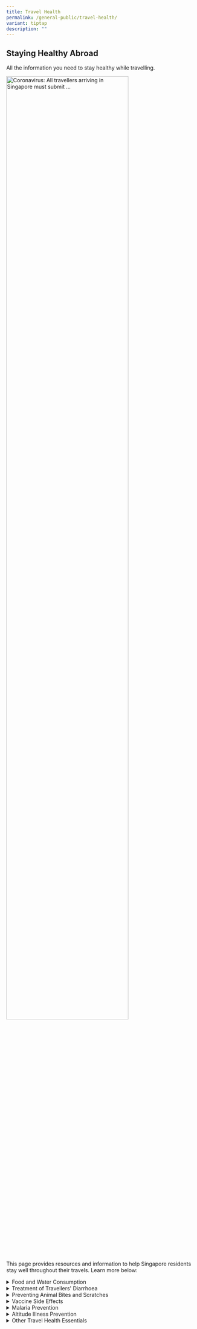 ```yaml
---
title: Travel Health
permalink: /general-public/travel-health/
variant: tiptap
description: ""
---
```

<h2>Staying Healthy Abroad</h2>
<p>All the information you need to stay healthy while travelling.</p>
<div class="isomer-image-wrapper">
<img style="width: 80%;" height="auto" width="100%" alt="Coronavirus: All travellers arriving in Singapore must submit ..." src="https://static1.straitstimes.com.sg/s3fs-public/styles/large30x20/public/articles/2020/03/23/yq-changiairport-23032020.jpg?VersionId=6Kd5cNAegRaUxMFYgF3DynB0ZkxdF9YE">
</div>
<p>This page provides resources and information to help Singapore residents
stay well throughout their travels. Learn more below:</p>
<div data-type="detailGroup" class="isomer-accordion isomer-accordion-white">
<details class="isomer-details">
<summary>Food and Water Consumption</summary>
<div data-type="detailsContent" class="isomer-details-content">
<p>Travellers’ diarrhoea is the most common infectious problem encountered
by travellers. Follow these tips for safe consumption of food and drink:</p>
<ul data-tight="true" class="tight">
<li>
<p>Wash your hands often with soap and water, especially before eating. If
soap and water are not available, use an alcohol-based hand gel (with at
least 60% alcohol).</p>
</li>
<li>
<p>Drink only bottled or boiled water (1 minute at full boil), or canned
drinks. Avoid tap water and ice.</p>
</li>
<li>
<p>Make sure food is well-cooked and at a hot temperature.</p>
</li>
<li>
<p>Do not eat or drink unpasteurized dairy (milk) products.</p>
</li>
<li>
<p>Fruits which can be peeled are safer. Avoid uncooked vegetables, including
salads.</p>
</li>
<li>
<p>Avoid food purchased from street vendors.</p>
</li>
</ul>
</div>
</details>
<details class="isomer-details">
<summary>Treatment of Travellers' Diarrhoea</summary>
<div data-type="detailsContent" class="isomer-details-content">
<p>Diseases from food and water cause diarrhoea, vomiting, as well as fever
in severe cases. Most cases of travellers’ diarrhoea will improve after
2-3 days without needing antibiotics. Severe diarrhoea includes more than
5-10 loose stools per day, bloody stools or with fever.&nbsp;</p>
<p>Treatment consists of:</p>
<ul data-tight="true" class="tight">
<li>
<p>Replacing fluids and electrolytes (salts and sugars) that are lost by
diarrhoea. Oral rehydration salts are available at most pharmacies – follow
package instructions.</p>
</li>
<li>
<p>Bring all&nbsp;<strong>anti-diarrheal medicine&nbsp;</strong>with you
so you can treat mild cases yourself. Pepto-Bismol,&nbsp;<strong>Lomotil&nbsp;</strong>or&nbsp;<strong>Imodium&nbsp;</strong>can
be used to treat diarrhoea.</p>
</li>
<li>
<p>Ciprofloxacin / Azithomycin (antibiotic available by doctor’s prescription).
Ciprofloxacin 500mg twice daily for up to 3 days (or Azithromycin 1000mg
as a single dose) may be effective for treating severe traveller’s diarrhoea.</p>
</li>
<li>
<p>If you have severe or prolonged diarrhoea (lasting more than 7 days),
it is advisable to seek medical attention.</p>
<p></p>
</li>
</ul>
<p>Stool tests may be required to check for bacteria or parasites.</p>
</div>
</details>
<details class="isomer-details">
<summary>Preventing Animal Bites and Scratches</summary>
<div data-type="detailsContent" class="isomer-details-content">
<p>Animal bites and scratches may cause wound infections or transmit rabies.
Humans who develop rabies uniformity die as a result. It is important to
understand how to reduce your risk, and what to do if you do get bitten
or scratched.</p>
<ul data-tight="true" class="tight">
<li>
<p>Avoid feeding or touching animals, especially stray dogs. Even animals
that look healthy may have rabies or other diseases. Bats may transmit
rabies via close contact alone.</p>
</li>
<li>
<p>Help children stay safe by supervising them when around animals, and instructing
them to report any animal bites/ scratches&nbsp;<strong><em>immediately</em></strong>.
<br>
</p>
</li>
</ul>
<p><strong>*** If you are bitten or scratched, wash the wound immediately with soap and water for 15 minutes.&nbsp; Call a doctor immediately for rabies post-exposure prevention. This consists of a series of 4-5 rabies vaccines, given over 21-28 days. If you have never had a rabies vaccine before, you may also need rabies immunoglobulin (RIG). RIG must be administered as soon as possible (but no later than 7 days after starting rabies vaccines).</strong>
</p>
<ul data-tight="true" class="tight">
<li>
<p>Be sure to inform your doctor and/or state health department of any rabies
exposure.</p>
</li>
</ul>
</div>
</details>
<details class="isomer-details">
<summary>Vaccine Side Effects</summary>
<div data-type="detailsContent" class="isomer-details-content">
<p>Vaccinations you receive may cause pain, redness or swelling at the injection
site. Occasionally, fever, headache or muscle aches also occur. Most of
these side effects are mild, and resolve over 1-3 days. You may take paracetamol
to relieve these symptoms. If uncommon side effects occur (rash, fits,
numbness, weakness, etc.) please contact the Traveller’s Health and Vaccination
Clinic. We will assess and advise if you should avoid that vaccine in future.
If the reaction is serious (swelling of the lip, tongue or face, difficulty
breathing, loss of consciousness), please proceed to the nearest hospital
emergency room. If the reaction is serious and related to the vaccine,
we may also have to notify the health authorities.</p>
<p></p>
<p><strong>Specific Vaccine Precautions</strong>
</p>
<p>If you received MMR, Yellow Fever or Varicella (chickenpox) vaccines,
avoid pregnancy for 1-3 months.&nbsp; Persons who receive yellow fever
vaccine should avoid donating blood for 10 days.</p>
</div>
</details>
<details class="isomer-details">
<summary>Malaria Prevention</summary>
<div data-type="detailsContent" class="isomer-details-content">
<p>Malaria is a serious illness, transmitted by Anopheles mosquitoes. Symptoms
include fever, chills, headache (may be mistaken for “the flu” or “a stomach
virus”). In certain cases, death results within a few days. Malaria risks
vary in different countries (and in areas within the same country). If
you develop fever (&gt;38.3 C or &gt; 101F) during your visit in malarious
areas, or within 12 months such a visit, notify your doctor.</p>
<p></p>
<p>You can reduce your risk of catching malaria by using personal protective
measures.</p>
<ul data-tight="true" class="tight">
<li>
<p>Use insect repellant containing DEET on exposed skin after dusk</p>
</li>
<li>
<p>Wearing long pants and long-sleeved clothing</p>
</li>
<li>
<p>Using insecticide-treated bednets, or sleeping in a mosquito-free setting</p>
<p></p>
</li>
</ul>
<p>Anti-malaria medications can be used for prevention, and are usually 80-90%
effective.</p>
<table style="minWidth: 75px">
<colgroup>
<col>
<col>
<col>
</colgroup>
<tbody>
<tr>
<td rowspan="1" colspan="3">
<p><strong>Drugs used for preventing malaria (Prophylaxis)</strong>
</p>
</td>
</tr>
<tr>
<td rowspan="1" colspan="1">
<p>Malarone (atovaquone
<br>/proguanil)
<br>(Doctor’s prescription needed)</p>
</td>
<td rowspan="1" colspan="1">
<p>Adult tablets
<br>(250/100mg)
<br>1 tablet&nbsp;<strong>daily</strong>
</p>
</td>
<td rowspan="1" colspan="1">
<p>1) To start&nbsp;<strong>1-2 days before travel</strong>&nbsp;to malarious
areas
<br>2)&nbsp;<strong>Every day during travel</strong>
<br>3)&nbsp;<strong>7 days after leaving</strong>&nbsp;malarious area
<br>Avoid for persons with severe kidney problems</p>
</td>
</tr>
<tr>
<td rowspan="1" colspan="1">
<p>Doxycycline
<br>(Doctor’s prescription needed)</p>
</td>
<td rowspan="1" colspan="1">
<p>100 mg&nbsp;<strong>daily</strong>
</p>
</td>
<td rowspan="1" colspan="1">
<p>1) To start&nbsp;<strong>1-2 days before travel</strong>&nbsp;to malarious
areas
<br>2)&nbsp;<strong>Every day during travel</strong>
<br>3)&nbsp;<strong>28 days after leaving</strong>&nbsp;malarious area
<br>Avoid for pregnant women and children &lt; 8 years</p>
</td>
</tr>
<tr>
<td rowspan="1" colspan="1">
<p>Mefloquine
<br>(Over-the-counter)</p>
</td>
<td rowspan="1" colspan="1">
<p>250 mg&nbsp;<strong>once a week</strong>
</p>
</td>
<td rowspan="1" colspan="1">
<p>1) To start&nbsp;<strong>1-2 weeks before travel</strong>&nbsp;to malarious
areas
<br>2)&nbsp;<strong>Every week during travel</strong>
<br>3)&nbsp;<strong>4 weeks after leaving</strong>&nbsp;such areas
<br>Avoid for persons with seizures, depression or other psychiatric disorders,
cardiac condition (heart rhythm) abnormalities or previous intolerance
to mefloquine</p>
</td>
</tr>
</tbody>
</table>
</div>
</details>
<details class="isomer-details">
<summary>Altitude Illness Prevention</summary>
<div data-type="detailsContent" class="isomer-details-content">
<p>Altitude illness refers to the symptoms experienced due to lower oxygen
pressure at higher altitudes, typically above 3000m. This can worsen to
severe acute mountain sickness (AMS), high altitude pulmonary edema (HAPE)
or high altitude cerebral edema (HACE). Be familiar with the symptoms of
these conditions prior to travel. You can reduce your risk of serious altitude
illness by:</p>
<ul data-tight="true" class="tight">
<li>
<p>Ascending gradually and allowing your body time to acclimatize</p>
</li>
<li>
<p>Being well hydrated and avoiding alcohol at high altitudes</p>
</li>
<li>
<p>Immediate, rapid descent if symptoms develop (urgent medical care for
severe disease)</p>
</li>
<li>
<p><strong>Diamox (accetazolamide) 250mg twice daily (or 125mg 4 times daily)<br>(Doctor’s prescription needed)&nbsp;</strong>starting
24 hours before ascent until return to lower altitude can help reduce altitude
illness. Avoid if allergic to sulfa drugs. (Dexamethasone 4mg 4 times daily
may be useful in immediate treatment of HAPE/ or HACE)</p>
</li>
</ul>
</div>
</details>
<details class="isomer-details">
<summary>Other Travel Health Essentials</summary>
<div data-type="detailsContent" class="isomer-details-content">
<ul data-tight="true" class="tight">
<li>
<p>Iodine tablets and portable water filters to purify water if bottled water
is unavailable</p>
</li>
<li>
<p>Insect repellent with&nbsp;<strong>_&nbsp;20% DEET&nbsp;</strong>on exposed
skin. Re-apply every 4-6 hours</p>
</li>
<li>
<p>First aid kit, or travel kit (may be purchased at the pharmacy)</p>
</li>
</ul>
<p></p>
</div>
</details>
</div>
<p></p>